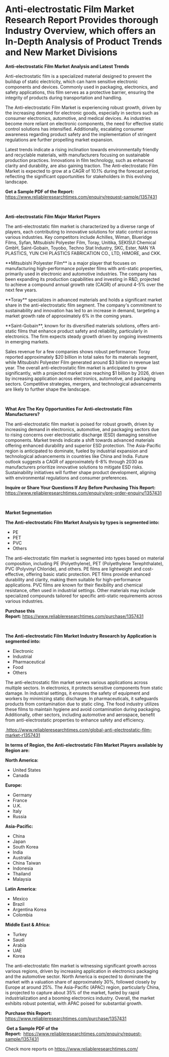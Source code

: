 <p><h1>Anti-electrostatic Film Market Research Report Provides thorough Industry Overview, which offers an In-Depth Analysis of Product Trends and New Market Divisions</h1></p><p><strong>Anti-electrostatic Film Market Analysis and Latest Trends</strong></p>
<p><p>Anti-electrostatic film is a specialized material designed to prevent the buildup of static electricity, which can harm sensitive electronic components and devices. Commonly used in packaging, electronics, and safety applications, this film serves as a protective barrier, ensuring the integrity of products during transportation and handling.</p><p>The Anti-electrostatic Film Market is experiencing robust growth, driven by the increasing demand for electronic goods, especially in sectors such as consumer electronics, automotive, and medical devices. As industries become more reliant on electronic components, the need for effective static control solutions has intensified. Additionally, escalating consumer awareness regarding product safety and the implementation of stringent regulations are further propelling market expansion.</p><p>Latest trends indicate a rising inclination towards environmentally friendly and recyclable materials, with manufacturers focusing on sustainable production practices. Innovations in film technology, such as enhanced clarity and durability, are also gaining traction. The Anti-electrostatic Film Market is expected to grow at a CAGR of 10.1% during the forecast period, reflecting the significant opportunities for stakeholders in this evolving landscape.</p></p>
<p><strong>Get a Sample PDF of the Report:&nbsp;</strong> <a href="https://www.reliableresearchtimes.com/enquiry/request-sample/1357431?utm_campaign=3007&utm_medium=2&utm_source=Github&utm_content=ia&utm_term=02042025&utm_id=anti-electrostatic-film">https://www.reliableresearchtimes.com/enquiry/request-sample/1357431</a></p>
<p>&nbsp;</p>
<p><strong>Anti-electrostatic Film Major Market Players</strong></p>
<p><p>The anti-electrostatic film market is characterized by a diverse range of players, each contributing to innovative solutions for static control across various industries. Key competitors include Achilles, Wiman, Blueridge Films, Syfan, Mitsubishi Polyester Film, Toray, Unitika, SEKISUI Chemical GmbH, Saint-Gobain, Toyobo, Techno Stat Industry, SKC, Ester, NAN YA PLASTICS, YUN CHI PLASTICS FABRICATION CO., LTD, HIMORE, and CKK.</p><p>**Mitsubishi Polyester Film** is a major player that focuses on manufacturing high-performance polyester films with anti-static properties, primarily used in electronic and automotive industries. The company has been expanding its production capabilities and investing in R&D, projected to achieve a compound annual growth rate (CAGR) of around 4-5% over the next few years.</p><p>**Toray** specializes in advanced materials and holds a significant market share in the anti-electrostatic film segment. The company's commitment to sustainability and innovation has led to an increase in demand, targeting a market growth rate of approximately 6% in the coming years.</p><p>**Saint-Gobain**, known for its diversified materials solutions, offers anti-static films that enhance product safety and reliability, particularly in electronics. The firm expects steady growth driven by ongoing investments in emerging markets.</p><p>Sales revenue for a few companies shows robust performance: Toray reported approximately $20 billion in total sales for its materials segment, while Mitsubishi Polyester Film generated around $3 billion in revenue last year. The overall anti-electrostatic film market is anticipated to grow significantly, with a projected market size reaching $1 billion by 2026, driven by increasing application across electronics, automotive, and packaging sectors. Competitive strategies, mergers, and technological advancements are likely to further shape the landscape.</p></p>
<p>&nbsp;</p>
<p><strong>What Are The Key Opportunities For Anti-electrostatic Film Manufacturers?</strong></p>
<p><p>The anti-electrostatic film market is poised for robust growth, driven by increasing demand in electronics, automotive, and packaging sectors due to rising concerns over electrostatic discharge (ESD) damaging sensitive components. Market trends indicate a shift towards advanced materials offering enhanced durability and superior ESD protection. The Asia-Pacific region is anticipated to dominate, fueled by industrial expansion and technological advancements in countries like China and India. Future outlook suggests a CAGR of approximately 6-8% through 2030 as manufacturers prioritize innovative solutions to mitigate ESD risks. Sustainability initiatives will further shape product development, aligning with environmental regulations and consumer preferences.</p></p>
<p><strong>Inquire or Share Your Questions If Any Before Purchasing This Report:</strong> <a href="https://www.reliableresearchtimes.com/enquiry/pre-order-enquiry/1357431?utm_campaign=3007&utm_medium=2&utm_source=Github&utm_content=ia&utm_term=02042025&utm_id=anti-electrostatic-film">https://www.reliableresearchtimes.com/enquiry/pre-order-enquiry/1357431</a></p>
<p>&nbsp;</p>
<p><strong>Market Segmentation</strong></p>
<p><strong>The Anti-electrostatic Film Market Analysis by types is segmented into:</strong></p>
<p><ul><li>PE</li><li>PET</li><li>PVC</li><li>Others</li></ul></p>
<p><p>The anti-electrostatic film market is segmented into types based on material composition, including PE (Polyethylene), PET (Polyethylene Terephthalate), PVC (Polyvinyl Chloride), and others. PE films are lightweight and cost-effective, offering basic static protection. PET films provide enhanced durability and clarity, making them suitable for high-performance applications. PVC films are known for their flexibility and chemical resistance, often used in industrial settings. Other materials may include specialized compounds tailored for specific anti-static requirements across various industries.</p></p>
<p><strong>Purchase this Report:&nbsp;</strong><a href="https://www.reliableresearchtimes.com/purchase/1357431?utm_campaign=3007&utm_medium=2&utm_source=Github&utm_content=ia&utm_term=02042025&utm_id=anti-electrostatic-film">https://www.reliableresearchtimes.com/purchase/1357431</a></p>
<p>&nbsp;</p>
<p><strong>The Anti-electrostatic Film Market Industry Research by Application is segmented into:</strong></p>
<p><ul><li>Electronic</li><li>Industrial</li><li>Pharmaceutical</li><li>Food</li><li>Others</li></ul></p>
<p><p>The anti-electrostatic film market serves various applications across multiple sectors. In electronics, it protects sensitive components from static damage. In industrial settings, it ensures the safety of equipment and workers by minimizing static discharge. In pharmaceuticals, it safeguards products from contamination due to static cling. The food industry utilizes these films to maintain hygiene and avoid contamination during packaging. Additionally, other sectors, including automotive and aerospace, benefit from anti-electrostatic properties to enhance safety and efficiency.</p></p>
<p><a href="https://www.reliableresearchtimes.com/global-anti-electrostatic-film-market-r1357431?utm_campaign=3007&utm_medium=2&utm_source=Github&utm_content=ia&utm_term=02042025&utm_id=anti-electrostatic-film">&nbsp;https://www.reliableresearchtimes.com/global-anti-electrostatic-film-market-r1357431</a></p>
<p><strong>In terms of Region, the Anti-electrostatic Film Market Players available by Region are:</strong></p>
<p>
    <p> <strong> North America: </strong>
        <ul>
            <li>United States</li>
            <li>Canada</li>
        </ul>
        </p> 
    <p> <strong> Europe: </strong>
        <ul>
            <li>Germany</li>
            <li>France</li>
            <li>U.K.</li>
            <li>Italy</li>
            <li>Russia</li>
        </ul>
        </p> 
    <p> <strong> Asia-Pacific: </strong>
        <ul>
            <li>China</li>
            <li>Japan</li>
            <li>South Korea</li>
            <li>India</li>
            <li>Australia</li>
            <li>China Taiwan</li>
            <li>Indonesia</li>
            <li>Thailand</li>
            <li>Malaysia</li>
        </ul>
        </p> 
    <p> <strong> Latin America: </strong>
        <ul>
            <li>Mexico</li>
            <li>Brazil</li>
            <li>Argentina Korea</li>
            <li>Colombia</li>
        </ul>
        </p> 
    <p> <strong> Middle East & Africa: </strong>
        <ul>
            <li>Turkey</li>
            <li>Saudi</li>
            <li>Arabia</li>
            <li>UAE</li>
            <li>Korea</li>
        </ul>
    </p>
    </p>
<p><p>The anti-electrostatic film market is witnessing significant growth across various regions, driven by increasing application in electronics packaging and the automotive sector. North America is expected to dominate the market with a valuation share of approximately 30%, followed closely by Europe at around 25%. The Asia-Pacific (APAC) region, particularly China, is projected to capture about 35% of the market, fueled by rapid industrialization and a booming electronics industry. Overall, the market exhibits robust potential, with APAC poised for substantial growth.</p></p>
<p><strong>Purchase this Report: </strong><a href="https://www.reliableresearchtimes.com/purchase/1357431?utm_campaign=3007&utm_medium=2&utm_source=Github&utm_content=ia&utm_term=02042025&utm_id=anti-electrostatic-film">https://www.reliableresearchtimes.com/purchase/1357431</a></p>
<p>&nbsp;<strong>Get a Sample PDF of the Report:&nbsp;&nbsp;</strong><a href="https://www.reliableresearchtimes.com/enquiry/request-sample/1357431?utm_campaign=3007&utm_medium=2&utm_source=Github&utm_content=ia&utm_term=02042025&utm_id=anti-electrostatic-film">https://www.reliableresearchtimes.com/enquiry/request-sample/1357431</a></p>
<p><strong></strong></p>
<p>Check more reports on <a href="https://www.reliableresearchtimes.com/?utm_campaign=3007&utm_medium=2&utm_source=Github&utm_content=ia&utm_term=02042025&utm_id=anti-electrostatic-film">https://www.reliableresearchtimes.com/</a></p>